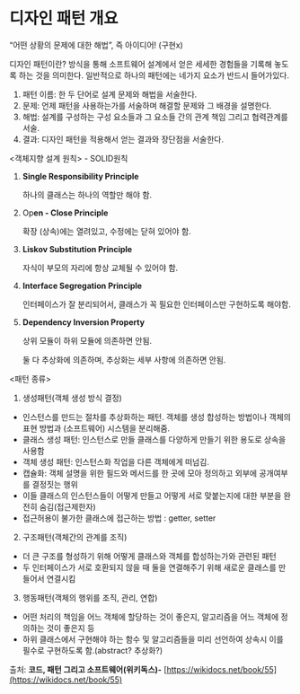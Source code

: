 # 디자인 패턴 개요

“어떤 상황의 문제에 대한 해법”, 즉 아이디어! (구현x)

디자인 패턴이란? 방식을 통해 소프트웨어 설계에서 얻은 세세한 경험들을 기록해 놓도록 하는 것을 의미한다. 일반적으로 하나의 패턴에는 네가지 요소가 반드시 들어가있다.

1. 패턴 이름: 한 두 단어로 설계 문제와 해법을 서술한다.
2. 문제: 언제 패턴을 사용하는가를 서술하며 해결할 문제와 그 배경을 설명한다.
3. 해법: 설계를 구성하는 구성 요소들과 그 요소들 간의 관계 책임 그리고 협력관계를 서술.
4. 결과: 디자인 패턴을 적용해서 얻는 결과와 장단점을 서술한다.

<객체지향 설계 원칙> - SOLID원칙

1. **Single Responsibility Principle**
    
    하나의 클래스는 하나의 역할만 해야 함.
    
2. Op**en - Close Principle**
    
    확장 (상속)에는 열려있고, 수정에는 닫혀 있어야 함.
    
3. **Liskov Substitution Principle**
    
    자식이 부모의 자리에 항상 교체될 수 있어야 함.
    
4. **Interface Segregation Principle**
    
    인터페이스가 잘 분리되어서, 클래스가 꼭 필요한 인터페이스만 구현하도록 해야함.
    
5. **Dependency Inversion Property**
    
    상위 모듈이 하위 모듈에 의존하면 안됨.
    
    둘 다 추상화에 의존하며, 추상화는 세부 사항에 의존하면 안됨.
    

<패턴 종류>

1. 생성패턴(객체 생성 방식 결정)
 - 인스턴스를 만드는 절차를 추상화하는 패턴. 객체를 생성 합성하는 방법이나 객체의 표현 방법과 (소프트웨어) 시스템을 분리해줌. 
- 클래스 생성 패턴: 인스턴스로 만들 클래스를 다양하게 만들기 위한 용도로 상속을 사용함
- 객체 생성 패턴: 인스턴스화 작업을 다른 객체에게 떠넘김.
- 캡슐화: 객체 설명을 위한 필드와 메서드를 한 곳에 모아 정의하고 외부에 공개여부를 결정짓는 행위
- 이들 클래스의 인스턴스들이 어떻게 만들고 어떻게 서로 맞붙는지에 대한 부분을 완전히 숨김(접근제한자)
- 접근허용이 불가한 클래스에 접근하는 방법 : getter, setter
2. 구조패턴(객체간의 관계를 조직)
- 더 큰 구조를 형성하기 위해 어떻게 클래스와 객체를 합성하는가와 관련된 패턴
- 두 인터페이스가 서로 호환되지 않을 때 둘을 연결해주기 위해 새로운 클래스를 만들어서 연결시킴
3. 행동패턴(객체의 행위를 조직, 관리, 연합)
- 어떤 처리의 책임을 어느 객체에 할당하는 것이 좋은지, 알고리즘을 어느 객체에 정의하는 것이 좋은지 등
- 하위 클래스에서 구현해야 하는 함수 및 알고리즘들을 미리 선언하여 상속시 이를 필수로 구현하도록 함.(abstract? 추상화?)

출처: ****코드, 패턴 그리고 소프트웨어(위키독스)-**** [https://wikidocs.net/book/55](https://wikidocs.net/book/55)